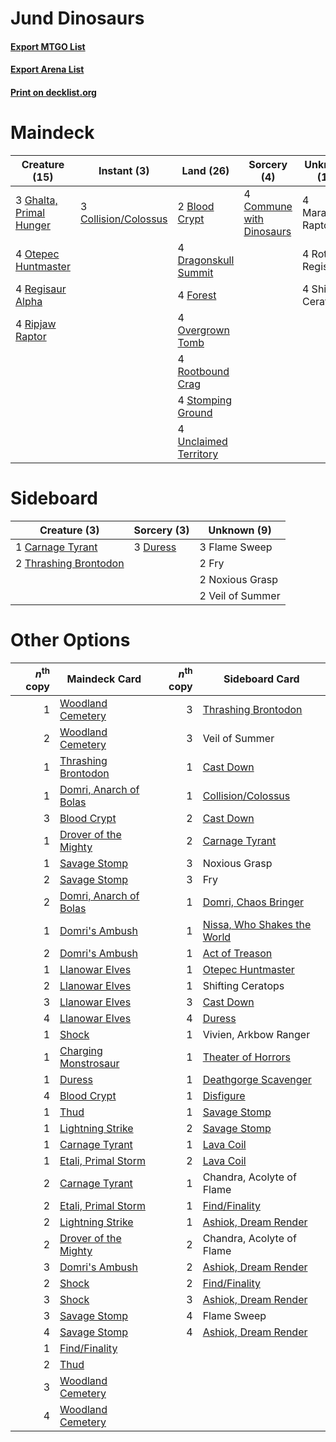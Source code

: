 # Jund Dinosaurs

#### [Export MTGO List](../collection/Jund%20Dinosaurs/Jund%20Dinosaurs.txt)
#### [Export Arena List](../collection/Jund%20Dinosaurs/Jund%20Dinosaurs_arena.txt)
#### [Print on decklist.org](http://decklist.org/?deckmain=2%09Blood%20Crypt%0A3%09Collision/Colossus%0A4%09Commune%20with%20Dinosaurs%0A4%09Dragonskull%20Summit%0A4%09Forest%0A3%09Ghalta,%20Primal%20Hunger%0A4%09Marauding%20Raptor%0A4%09Otepec%20Huntmaster%0A4%09Overgrown%20Tomb%0A4%09Regisaur%20Alpha%0A4%09Ripjaw%20Raptor%0A4%09Rootbound%20Crag%0A4%09Rotting%20Regisaur%0A4%09Shifting%20Ceratops%0A4%09Stomping%20Ground%0A4%09Unclaimed%20Territory&deckside=1%09Carnage%20Tyrant%0A3%09Duress%0A3%09Flame%20Sweep%0A2%09Fry%0A2%09Noxious%20Grasp%0A2%09Thrashing%20Brontodon%0A2%09Veil%20of%20Summer)
# Maindeck

|                                          Creature (15)                                           |                                          Instant (3)                                          |                                           Land (26)                                            |                                            Sorcery (4)                                            |   Unknown (12)    |
|--------------------------------------------------------------------------------------------------|-----------------------------------------------------------------------------------------------|------------------------------------------------------------------------------------------------|---------------------------------------------------------------------------------------------------|-------------------|
|3 [Ghalta, Primal Hunger](http://gatherer.wizards.com/Pages/Card/Details.aspx?multiverseid=456564)|3 [Collision/Colossus](http://gatherer.wizards.com/Pages/Card/Details.aspx?multiverseid=457367)|2 [Blood Crypt](http://gatherer.wizards.com/Pages/Card/Details.aspx?multiverseid=97102)         |4 [Commune with Dinosaurs](http://gatherer.wizards.com/Pages/Card/Details.aspx?multiverseid=435336)|4 Marauding Raptor |
|4 [Otepec Huntmaster](http://gatherer.wizards.com/Pages/Card/Details.aspx?multiverseid=435307)    |                                                                                               |4 [Dragonskull Summit](http://gatherer.wizards.com/Pages/Card/Details.aspx?multiverseid=420909) |                                                                                                   |4 Rotting Regisaur |
|4 [Regisaur Alpha](http://gatherer.wizards.com/Pages/Card/Details.aspx?multiverseid=435383)       |                                                                                               |4 [Forest](http://gatherer.wizards.com/Pages/Card/Details.aspx?multiverseid=439860)             |                                                                                                   |4 Shifting Ceratops|
|4 [Ripjaw Raptor](http://gatherer.wizards.com/Pages/Card/Details.aspx?multiverseid=435359)        |                                                                                               |4 [Overgrown Tomb](http://gatherer.wizards.com/Pages/Card/Details.aspx?multiverseid=405103)     |                                                                                                   |                   |
|                                                                                                  |                                                                                               |4 [Rootbound Crag](http://gatherer.wizards.com/Pages/Card/Details.aspx?multiverseid=420934)     |                                                                                                   |                   |
|                                                                                                  |                                                                                               |4 [Stomping Ground](http://gatherer.wizards.com/Pages/Card/Details.aspx?multiverseid=405110)    |                                                                                                   |                   |
|                                                                                                  |                                                                                               |4 [Unclaimed Territory](http://gatherer.wizards.com/Pages/Card/Details.aspx?multiverseid=435419)|                                                                                                   |                   |


# Sideboard

|                                          Creature (3)                                          |                                   Sorcery (3)                                    |  Unknown (9)   |
|------------------------------------------------------------------------------------------------|----------------------------------------------------------------------------------|----------------|
|1 [Carnage Tyrant](http://gatherer.wizards.com/Pages/Card/Details.aspx?multiverseid=435334)     |3 [Duress](http://gatherer.wizards.com/Pages/Card/Details.aspx?multiverseid=14557)|3 Flame Sweep   |
|2 [Thrashing Brontodon](http://gatherer.wizards.com/Pages/Card/Details.aspx?multiverseid=456570)|                                                                                  |2 Fry           |
|                                                                                                |                                                                                  |2 Noxious Grasp |
|                                                                                                |                                                                                  |2 Veil of Summer|


# Other Options

|*n*<sup>th</sup> copy|                                          Maindeck Card                                          |*n*<sup>th</sup> copy|                                            Sideboard Card                                            |
|--------------------:|-------------------------------------------------------------------------------------------------|--------------------:|------------------------------------------------------------------------------------------------------|
|                    1|[Woodland Cemetery](http://gatherer.wizards.com/Pages/Card/Details.aspx?multiverseid=443136)     |                    3|[Thrashing Brontodon](http://gatherer.wizards.com/Pages/Card/Details.aspx?multiverseid=456570)        |
|                    2|[Woodland Cemetery](http://gatherer.wizards.com/Pages/Card/Details.aspx?multiverseid=443136)     |                    3|Veil of Summer                                                                                        |
|                    1|[Thrashing Brontodon](http://gatherer.wizards.com/Pages/Card/Details.aspx?multiverseid=456570)   |                    1|[Cast Down](http://gatherer.wizards.com/Pages/Card/Details.aspx?multiverseid=442969)                  |
|                    1|[Domri, Anarch of Bolas](http://gatherer.wizards.com/Pages/Card/Details.aspx?multiverseid=461118)|                    1|[Collision/Colossus](http://gatherer.wizards.com/Pages/Card/Details.aspx?multiverseid=457367)         |
|                    3|[Blood Crypt](http://gatherer.wizards.com/Pages/Card/Details.aspx?multiverseid=97102)            |                    2|[Cast Down](http://gatherer.wizards.com/Pages/Card/Details.aspx?multiverseid=442969)                  |
|                    1|[Drover of the Mighty](http://gatherer.wizards.com/Pages/Card/Details.aspx?multiverseid=435342)  |                    2|[Carnage Tyrant](http://gatherer.wizards.com/Pages/Card/Details.aspx?multiverseid=435334)             |
|                    1|[Savage Stomp](http://gatherer.wizards.com/Pages/Card/Details.aspx?multiverseid=435361)          |                    3|Noxious Grasp                                                                                         |
|                    2|[Savage Stomp](http://gatherer.wizards.com/Pages/Card/Details.aspx?multiverseid=435361)          |                    3|Fry                                                                                                   |
|                    2|[Domri, Anarch of Bolas](http://gatherer.wizards.com/Pages/Card/Details.aspx?multiverseid=461118)|                    1|[Domri, Chaos Bringer](http://gatherer.wizards.com/Pages/Card/Details.aspx?multiverseid=460128)       |
|                    1|[Domri's Ambush](http://gatherer.wizards.com/Pages/Card/Details.aspx?multiverseid=461119)        |                    1|[Nissa, Who Shakes the World](http://gatherer.wizards.com/Pages/Card/Details.aspx?multiverseid=461096)|
|                    2|[Domri's Ambush](http://gatherer.wizards.com/Pages/Card/Details.aspx?multiverseid=461119)        |                    1|[Act of Treason](http://gatherer.wizards.com/Pages/Card/Details.aspx?multiverseid=442107)             |
|                    1|[Llanowar Elves](http://gatherer.wizards.com/Pages/Card/Details.aspx?multiverseid=129626)        |                    1|[Otepec Huntmaster](http://gatherer.wizards.com/Pages/Card/Details.aspx?multiverseid=435307)          |
|                    2|[Llanowar Elves](http://gatherer.wizards.com/Pages/Card/Details.aspx?multiverseid=129626)        |                    1|Shifting Ceratops                                                                                     |
|                    3|[Llanowar Elves](http://gatherer.wizards.com/Pages/Card/Details.aspx?multiverseid=129626)        |                    3|[Cast Down](http://gatherer.wizards.com/Pages/Card/Details.aspx?multiverseid=442969)                  |
|                    4|[Llanowar Elves](http://gatherer.wizards.com/Pages/Card/Details.aspx?multiverseid=129626)        |                    4|[Duress](http://gatherer.wizards.com/Pages/Card/Details.aspx?multiverseid=14557)                      |
|                    1|[Shock](http://gatherer.wizards.com/Pages/Card/Details.aspx?multiverseid=129732)                 |                    1|Vivien, Arkbow Ranger                                                                                 |
|                    1|[Charging Monstrosaur](http://gatherer.wizards.com/Pages/Card/Details.aspx?multiverseid=435292)  |                    1|[Theater of Horrors](http://gatherer.wizards.com/Pages/Card/Details.aspx?multiverseid=457357)         |
|                    1|[Duress](http://gatherer.wizards.com/Pages/Card/Details.aspx?multiverseid=14557)                 |                    1|[Deathgorge Scavenger](http://gatherer.wizards.com/Pages/Card/Details.aspx?multiverseid=435339)       |
|                    4|[Blood Crypt](http://gatherer.wizards.com/Pages/Card/Details.aspx?multiverseid=97102)            |                    1|[Disfigure](http://gatherer.wizards.com/Pages/Card/Details.aspx?multiverseid=442076)                  |
|                    1|[Thud](http://gatherer.wizards.com/Pages/Card/Details.aspx?multiverseid=447299)                  |                    1|[Savage Stomp](http://gatherer.wizards.com/Pages/Card/Details.aspx?multiverseid=435361)               |
|                    1|[Lightning Strike](http://gatherer.wizards.com/Pages/Card/Details.aspx?multiverseid=383299)      |                    2|[Savage Stomp](http://gatherer.wizards.com/Pages/Card/Details.aspx?multiverseid=435361)               |
|                    1|[Carnage Tyrant](http://gatherer.wizards.com/Pages/Card/Details.aspx?multiverseid=435334)        |                    1|[Lava Coil](http://gatherer.wizards.com/Pages/Card/Details.aspx?multiverseid=452858)                  |
|                    1|[Etali, Primal Storm](http://gatherer.wizards.com/Pages/Card/Details.aspx?multiverseid=439757)   |                    2|[Lava Coil](http://gatherer.wizards.com/Pages/Card/Details.aspx?multiverseid=452858)                  |
|                    2|[Carnage Tyrant](http://gatherer.wizards.com/Pages/Card/Details.aspx?multiverseid=435334)        |                    1|Chandra, Acolyte of Flame                                                                             |
|                    2|[Etali, Primal Storm](http://gatherer.wizards.com/Pages/Card/Details.aspx?multiverseid=439757)   |                    1|[Find/Finality](http://gatherer.wizards.com/Pages/Card/Details.aspx?multiverseid=452975)              |
|                    2|[Lightning Strike](http://gatherer.wizards.com/Pages/Card/Details.aspx?multiverseid=383299)      |                    1|[Ashiok, Dream Render](http://gatherer.wizards.com/Pages/Card/Details.aspx?multiverseid=461155)       |
|                    2|[Drover of the Mighty](http://gatherer.wizards.com/Pages/Card/Details.aspx?multiverseid=435342)  |                    2|Chandra, Acolyte of Flame                                                                             |
|                    3|[Domri's Ambush](http://gatherer.wizards.com/Pages/Card/Details.aspx?multiverseid=461119)        |                    2|[Ashiok, Dream Render](http://gatherer.wizards.com/Pages/Card/Details.aspx?multiverseid=461155)       |
|                    2|[Shock](http://gatherer.wizards.com/Pages/Card/Details.aspx?multiverseid=129732)                 |                    2|[Find/Finality](http://gatherer.wizards.com/Pages/Card/Details.aspx?multiverseid=452975)              |
|                    3|[Shock](http://gatherer.wizards.com/Pages/Card/Details.aspx?multiverseid=129732)                 |                    3|[Ashiok, Dream Render](http://gatherer.wizards.com/Pages/Card/Details.aspx?multiverseid=461155)       |
|                    3|[Savage Stomp](http://gatherer.wizards.com/Pages/Card/Details.aspx?multiverseid=435361)          |                    4|Flame Sweep                                                                                           |
|                    4|[Savage Stomp](http://gatherer.wizards.com/Pages/Card/Details.aspx?multiverseid=435361)          |                    4|[Ashiok, Dream Render](http://gatherer.wizards.com/Pages/Card/Details.aspx?multiverseid=461155)       |
|                    1|[Find/Finality](http://gatherer.wizards.com/Pages/Card/Details.aspx?multiverseid=452975)         |                     |                                                                                                      |
|                    2|[Thud](http://gatherer.wizards.com/Pages/Card/Details.aspx?multiverseid=447299)                  |                     |                                                                                                      |
|                    3|[Woodland Cemetery](http://gatherer.wizards.com/Pages/Card/Details.aspx?multiverseid=443136)     |                     |                                                                                                      |
|                    4|[Woodland Cemetery](http://gatherer.wizards.com/Pages/Card/Details.aspx?multiverseid=443136)     |                     |                                                                                                      |

